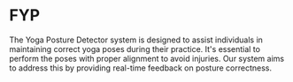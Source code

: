 # FYP
 The Yoga Posture Detector system is designed to assist individuals in maintaining correct yoga poses during their practice. It's essential to perform the poses with proper alignment to avoid injuries. Our system aims to address this by providing real-time feedback on posture correctness.
